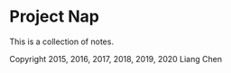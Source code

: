 Project Nap
===========

This is a collection of notes.

Copyright 2015, 2016, 2017, 2018, 2019, 2020 Liang Chen

